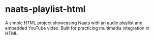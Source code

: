 # naats-playlist-html
A simple HTML project showcasing Naats with an audio playlist and embedded YouTube video. Built for practicing multimedia integration in HTML.
